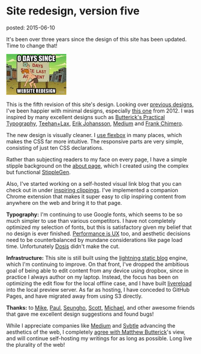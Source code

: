 Site redesign, version five
===========================
posted: 2015-06-10

It's been over three years since the design of this site has been
updated. Time to change that!

<img src="0days.jpg" class="floatright"/>

This is the fifth revision of this site's design. Looking over [previous
designs](/redesign-2012), I've been happier with minimal designs,
especially [this one](/redesign-2012/v2.png) from 2012. I was inspired
by many excellent designs such as [Butterick's Practical
Typography](http://practicaltypography.com/typography-in-ten-minutes.html),
[Teehan+Lax](http://www.teehanlax.com/), [Erik
Johansson](http://www.erikjohanssonphoto.com/),
[Medium](https://medium.com/designing-medium/death-to-typewriters-9b7712847639)
and [Frank Chimero](http://frankchimero.com/writing/other-halves).

The new design is visually cleaner. I [use
flexbox](http://caniuse.com/#feat=flexbox) in many places, which makes
the CSS far more intuitive. The responsive parts are very simple,
consisting of just ten CSS declarations.

<!--more-->

Rather than subjecting readers to my face on every page, I have a simple
stipple background on the [about page](/about), which I created using the
complex but functional [StippleGen](http://www.evilmadscientist.com/2012/stipplegen2/).

Also, I've started working on a self-hosted visual link blog that you
can check out in under [inspiring clippings](/inspiration). I've
implemented a companion Chrome extension that makes it super easy to
clip inspiring content from anywhere on the web and bring it to that
page.

**Typography:** I'm continuing to use Google fonts, which seems to be so
much simpler to use than various competitors. I have not completely
optimized my selection of fonts, but this is satisfactory given my
belief that no design is ever finished. [Performance is UX][perf] too,
and aesthetic decisions need to be counterbalanced by mundane
considerations like page load time.  Unfortunately [Dosis][dosis] didn't
make the cut.

**Infrastructure:** This site is still built using the [lightning static
blog][lightning] engine, which I'm continuing to improve. On that front,
I've dropped the ambitious goal of being able to edit content from any
device using dropbox, since in practice I always author on my laptop.
Instead, the focus has been on optimizing the edit flow for the local
offline case, and I have built [livereload][] into the local preview
server. As far as hosting, I have conceded to GitHub Pages, and have
migrated away from using S3 directly.

**Thanks:** to [Mike](https://twitter.com/mikemartin604),
[Paul](https://twitter.com/paul_irish),
[Seungho](https://twitter.com/smattyang),
[Scott](https://twitter.com/scottjenson),
[Michael](https://twitter.com/mahemoff), and other awesome friends that
gave me excellent design suggestions and found bugs!

While I appreciate companies like [Medium](http://medium.com) and
[Svbtle](http://svbtle.com/) advancing the aesthetics of the web, I
completely [agree with Matthew Butterick][billionaire]'s view, and will
continue self-hosting my writings for as long as possible. Long live the
plurality of the web!


[dosis]: https://www.google.com/fonts/specimen/Dosis
[lightning]: https://github.com/borismus/lightning
[livereload]: https://github.com/lepture/python-livereload
[billionaire]: http://practicaltypography.com/billionaires-typewriter.html
[perf]: http://alistapart.com/article/improving-ux-through-front-end-performance
